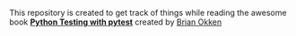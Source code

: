 
This repository is created to get track of things while reading the awesome book **[Python Testing with pytest](https://pythontest.com/pytest-book/)** created by [Brian Okken](https://twitter.com/brianokken)